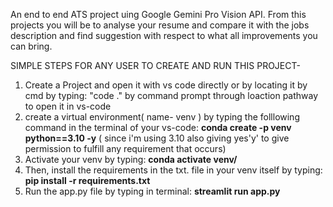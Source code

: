 An end to end ATS project uing Google Gemini Pro Vision API. From this projects you will be to analyse your resume and compare it with the jobs description and find suggestion with respect to what all improvements   you can bring.

 SIMPLE STEPS FOR ANY USER TO CREATE AND RUN THIS PROJECT-
 
 1. Create a Project and open it with vs code directly or by locating it by cmd by typing: "code ." by command prompt through loaction pathway to open it in vs-code
 2. create a virtual environment( name- venv ) by typing the folllowing command in the terminal of your vs-code: **conda create -p venv python==3.10 -y** ( since i'm using 3.10 also giving yes'y' to give permission     to fulfill any requirement that occurs)
 3. Activate your venv by typing: **conda activate venv/**
 4. Then, install the requirements in the txt. file in your venv itself by typing: **pip install -r requirements.txt**
 5. Run the app.py file by typing in terminal: **streamlit run app.py**
